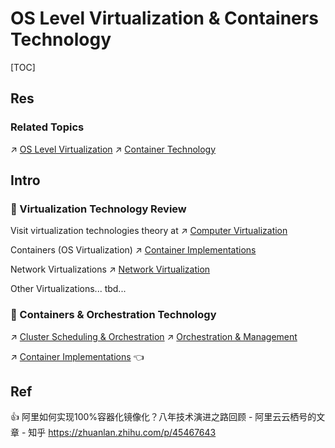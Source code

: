 # OS Level Virtualization & Containers Technology

[TOC]



## Res
### Related Topics
↗ [OS Level Virtualization](../../🦄%20Computer%20Virtualization/OS%20Level%20Virtualization/OS%20Level%20Virtualization.md)
↗ [Container Technology](../../🦄%20Computer%20Virtualization/OS%20Level%20Virtualization/🐋%20Container%20Technology/Container%20Technology.md)



## Intro
### 🦷 Virtualization Technology Review
Visit virtualization technologies theory at
↗ [Computer Virtualization](../../🦄%20Computer%20Virtualization/Computer%20Virtualization.md)

Containers (OS Virtualization)
↗ [Container Implementations](🐋%20Container%20Implementations/Container%20Implementations.md)

Network Virtualizations
↗ [Network Virtualization](../../../🔑%20CS%20Core/🏎️%20Computer%20Networking%20and%20Communication/Network%20Virtualization/Network%20Virtualization.md)

Other Virtualizations...
tbd...


### 🫦 Containers & Orchestration Technology
↗ [Cluster Scheduling & Orchestration](../Cloud%20Operating%20System%20&%20Platform%20(System%20Level%20Engineering)/Orchestration%20&%20Management/Cluster%20Scheduling%20&%20Orchestration/Cluster%20Scheduling%20&%20Orchestration.md)
↗ [Orchestration & Management](../Cloud%20Operating%20System%20&%20Platform%20(System%20Level%20Engineering)/Orchestration%20&%20Management/Orchestration%20&%20Management.md)

↗ [Container Implementations](🐋%20Container%20Implementations/Container%20Implementations.md) 👈



## Ref
👍 阿里如何实现100%容器化镜像化？八年技术演进之路回顾 - 阿里云云栖号的文章 - 知乎
https://zhuanlan.zhihu.com/p/45467643


